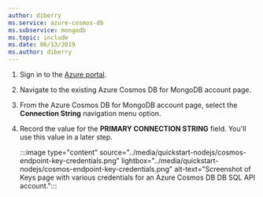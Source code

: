```yaml
---
author: diberry
ms.service: azure-cosmos-db
ms.subservice: mongodb
ms.topic: include
ms.date: 06/13/2019
ms.author: diberry
---
```

1. Sign in to the [Azure portal](https://portal.azure.com).

1. Navigate to the existing Azure Cosmos DB for MongoDB account page.

1. From the Azure Cosmos DB for MongoDB account page, select the **Connection String** navigation menu option.

1. Record the value for the **PRIMARY CONNECTION STRING** field. You'll use this value in a later step.

   :::image type="content" source="../media/quickstart-nodejs/cosmos-endpoint-key-credentials.png" lightbox="../media/quickstart-nodejs/cosmos-endpoint-key-credentials.png" alt-text="Screenshot of Keys page with various credentials for an Azure Cosmos DB DB SQL API account.":::
